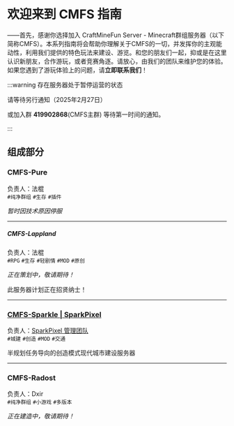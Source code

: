 # 欢迎来到 CMFS 指南

——首先，感谢你选择加入 CraftMineFun Server - Minecraft群组服务器（以下简称CMFS）。本系列指南将会帮助你理解关于CMFS的一切，并发挥你的主观能动性，利用我们提供的特色玩法来建设、游览。和您的朋友们一起，抑或是在这里认识新朋友，合作游玩，或者竞赛角逐。请放心，由我们的团队来维护您的体验。如果您遇到了游玩体验上的问题，请**立即联系我们**！

:::warning 存在服务器处于暂停运营的状态

请等待另行通知（2025年2月27日）

或加入群 **419902868**(CMFS主群) 等待第一时间的通知。

:::

## 组成部分

### CMFS-Pure

负责人：法棍<br>`#纯净群组` `#生存` `#插件`

*暂时因技术原因停服*

---

##### CMFS-Lappland

负责人：法棍<br>`#RPG` `#生存` `#轻剧情` `#MOD` `#原创`

*正在策划中，敬请期待！*

此服务器计划正在招贤纳士！

---

### [CMFS-Sparkle | SparkPixel](/zhCN/CMFS/servers/SparkPixel/)

负责人：[SparkPixel 管理团队](/zhCN/CMFS/servers/SparkPixel/team)<br>`#城建` `#创造` `#MOD` `#交通`

半规划任务导向的创造模式现代城市建设服务器

---

### CMFS-Radost

负责人：Dxir<br>`#纯净群组` `#小游戏` `#多版本`

*正在建造中，敬请期待！*





